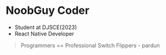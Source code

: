 # NoobGuy Coder
- Student at DJSCE(2023)
- React Native Developer

> Programmers == Professional Switch Flippers - pardun
